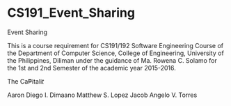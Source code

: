 # CS191_Event_Sharing

Event Sharing

This is a course requirement for CS191/192 Software Engineering Course of the Department of Computer Science, College of Engineering, University of the Philippines, Diliman under the guidance of Ma. Rowena C. Solamo for the 1st and 2nd Semester of the academic year 2015-2016.

The Ca₱itali$t$

Aaron Diego I. Dimaano
Matthew S. Lopez
Jacob Angelo V. Torres
